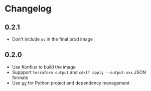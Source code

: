 # Changelog

## 0.2.1

- Don't include `uv` in the final prod image

## 0.2.0

- Use Konflux to build the image
- Suppport `terraform output` and `cdktf apply --output-xxx` JSON formats
- Use [uv](https://docs.astral.sh/uv/) for Python project and dependency management
